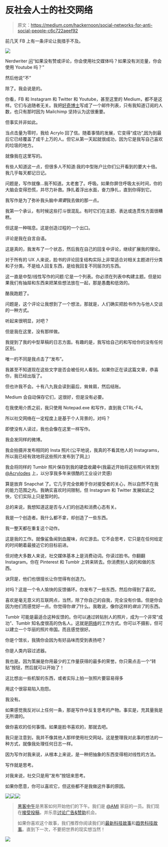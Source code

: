 # 反社会人士的社交网络

> 原文：<https://medium.com/hackernoon/social-networks-for-anti-social-people-c6c722aeef92>

前几天 FB 上有一条评论让我措手不及。

![](img/06cee602b8cde9199a383eda0aa261dc.png)

Nerdwriter [问](https://www.youtube.com/watch?v=eQzmLrSjmhg)“如果没有赞或评论，你会使用社交媒体吗？如果没有浏览量，你会使用 Youtube 吗？”

然后他说“不”

除了。我会说是的。

你看，FB 和 Instagram 和 Twitter 和 Youtube，甚至这里的 Medium，都不是这样。它们与追随者无关。我把[好奇博士](http://brennanletkeman.com/phd.html)写成了一个邮件列表，只有我知道订阅的人数，也只有那时因为 Mailchimp 坚持认为这很重要。

但事实并非如此。

当点击量为零时，我给 Acrylo 回了信。随着事情的发展，它变得“成功”,因为到最后它已经覆盖了成千上万的人。但它从第一天起就很成功，因为它是我写自己喜欢的垃圾的地方。

就像我在这里写的。

有些人知道这一点，但很多人不知道:我的中型账户比你们公开看到的要大十倍。我几乎每天都记日记。

问题是，写作就像…我不知道。太老套了。呼吸。如果你屏住呼吸太长时间，你的大脑会变得恐慌，并尽力补救。挣扎着浮出水面，奋力挣扎，直到你得到它。

我写作是为了弥补我头脑中*需要*我去做的那一点。

我第一个承认，有时候这些打斗很混乱。有时它们在主题、表达或连贯性方面很糟糕。

但这是一种喘息。这是创造过程的一个出口。

评论是我在自言自语。

这是真的，我发布了一个状态，然后我在自己的回复中评论，继续扩展我的理论。

对于所有的 UX 人来说，脸书的评论回复结构实际上非常适合对相关主题进行分类和子分类。不是给人回复东西，是给我回复不同层次的东西。

这一直是中型/线性写作的问题:它是一个列表。你必须在列表中构建主题。但是如果我们有抽屉和东西来把某些想法放在一起，那是愚蠢和低效的。

酪我跑题了。

问题是，这个评论让我想到了一个想法，那就是，人们确实把脸书作为与他人交谈的一种方式。

听起来很明显，对吧？

但是我在这里，没有那样做。

我提到了我的中型草稿的日志方面。有趣的是，我写给自己的和写给你的没有任何区别。

唯一的不同是我点击了“发布”。

我甚至不知道现在这些文字是否会被任何人看到。如果你正在读这篇文章，恭喜你，我已经出版了。

但也许我不会。十有八九我会读到最后，耸耸肩，然后结账。

Medium 会自动保存它们，这很好，但是没有必要。

在我使用介质之前，我只使用 Notepad.exe 和写作，直到我 CTRL-F4。

所以社交网络在一定程度上是基于个人背景的，对吗？

即使没有人读过，我也会像在这里一样写作。

我会发同样的微博。

我会拍摄并发布相同的 Insta 照片(公平地说，我真的不看其他人的 Instagrams，所以我已经有效地将这些照片发布到了网上)

我会将同样的 Tumblr 照片保存到我的硬盘收藏中(我最近开始将这些照片转发到 [@Acrylodes](https://twitter.com/acrylodes) 上，以分享我多年来很酷的工业设计灵感)

算是放弃 Snapchat 了。它几乎完全依赖于你对接受者的关心，所以自然不在我的能力范围之内。我确实喜欢时间限制，但 Instagram 和 Twitter 发展如此之快，它们实际上只是暂时的。

总的来说，我想知道这是否与人们的创造和消费心态有关。

我是一个创造者。我什么都不拿，却创造了一些东西。

我一整天都在重复这个动作。

这是我的工作。就像鲨鱼闻到血腥味，向它游去。它不会思考，它只是在任何给定的时间朝着最接近它的目标前进。

但对绝大多数人来说，社交媒体基本上是消费动词。你读过脸书。你翻翻 Instagram。你在 Pinterest 和 Tumblr 上转来转去。你消费别人说的和做的东西。

诀窍是，他们也很擅长让你觉得有创造力。

对吗？这是一个令人愉快的反馈循环。你发布了一些东西，然后你得到了喜欢。

喜欢是毫无意义的互联网点，当然，除了你自己的自我，完全没有价值。但是你会因为他们而感觉好一点。你觉得你*做了*什么。我敢说，像你这样的*做出了*的东西。

Tumblr 可能是最适合这种反馈的。你可以通过转贴别人的照片，成为一个非常“成功”、Tumblr 知名度很高的伪名人。这就是[网络](https://hackernoon.com/tagged/network)的工作方式。你可以不摄影，但可以建立一个华丽的照片帝国。而且感觉很好。

你是个馆长，我猜你会因为有好品味而受到表扬吧？

你是人类内容过滤器。

我也是。因为策展是你用最少的工作量获得的最多的荣誉。你只需点击一个“转贴”按钮，然后就可以开始了！

这比想出一些机智的东西，或者实际上拍一张照片要容易得多

用这个很容易陷入抱怨。

我没有。

如果感觉我反对以上任何一条，那是写作中反复思考的产物。事实是，充其量我是无所谓的。

做你喜欢的任何事情。如果是脸书喜欢的，那就去吧。

我只是注意到，我并不像其他人那样使用社交网站，这是整理我对此事的想法的一种方式，就像我处理任何日志一样。

因为写作对我来说，从根本上来说，是一种把抽象的东西变得相对线性的方法。

写作就是思考。

对我来说，社交只是用“发布”按钮来思考。

如果你愿意，你可以喜欢它，但这些都不是我做这件事的原因。

[![](img/50ef4044ecd4e250b5d50f368b775d38.png)](http://bit.ly/HackernoonFB)[![](img/979d9a46439d5aebbdcdca574e21dc81.png)](https://goo.gl/k7XYbx)[![](img/2930ba6bd2c12218fdbbf7e02c8746ff.png)](https://goo.gl/4ofytp)

> [黑客中午](http://bit.ly/Hackernoon)是黑客如何开始他们的下午。我们是 [@AMI](http://bit.ly/atAMIatAMI) 家庭的一员。我们现在[接受投稿](http://bit.ly/hackernoonsubmission)，并乐意[讨论广告&赞助](mailto:partners@amipublications.com)机会。
> 
> 如果你喜欢这个故事，我们推荐你阅读我们的[最新科技故事](http://bit.ly/hackernoonlatestt)和[趋势科技故事](https://hackernoon.com/trending)。直到下一次，不要把世界的现实想当然！

[![](img/be0ca55ba73a573dce11effb2ee80d56.png)](https://goo.gl/Ahtev1)